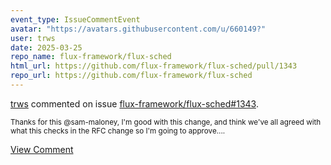 ```yaml
---
event_type: IssueCommentEvent
avatar: "https://avatars.githubusercontent.com/u/660149?"
user: trws
date: 2025-03-25
repo_name: flux-framework/flux-sched
html_url: https://github.com/flux-framework/flux-sched/pull/1343
repo_url: https://github.com/flux-framework/flux-sched
---
```


<a href='https://github.com/trws' target='_blank'>trws</a> commented on issue <a href='https://github.com/flux-framework/flux-sched/pull/1343' target='_blank'>flux-framework/flux-sched#1343</a>.

<small>Thanks for this @sam-maloney, I'm good with this change, and think we've all agreed with what this checks in the RFC change so I'm going to approve....</small>

<a href='https://github.com/flux-framework/flux-sched/pull/1343' target='_blank'>View Comment</a>